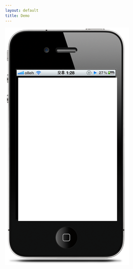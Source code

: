 ```yaml
---
layout: default
title: Demo
---
```


<div style="position:relative">
<img src="/attachments/4981276/5046452.png"/>
<iframe id="browser" scrolling="no" frameborder="0"	width="320px" height="464px"
									style="left: 42px; top: 161px; position: absolute;"
									src="/src/launcher.html"></iframe>
</div>